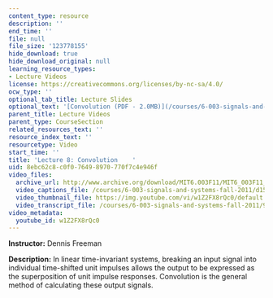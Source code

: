 ```yaml
---
content_type: resource
description: ''
end_time: ''
file: null
file_size: '123778155'
hide_download: true
hide_download_original: null
learning_resource_types:
- Lecture Videos
license: https://creativecommons.org/licenses/by-nc-sa/4.0/
ocw_type: ''
optional_tab_title: Lecture Slides
optional_text: '[Convolution (PDF - 2.0MB)](/courses/6-003-signals-and-systems-fall-2011/resources/mit6_003f11_lec08)'
parent_title: Lecture Videos
parent_type: CourseSection
related_resources_text: ''
resource_index_text: ''
resourcetype: Video
start_time: ''
title: 'Lecture 8: Convolution    '
uid: 8ebc62c8-c0f0-7649-8970-770f7c4e946f
video_files:
  archive_url: http://www.archive.org/download/MIT6.003F11/MIT6_003F11_lec08_300k.mp4
  video_captions_file: /courses/6-003-signals-and-systems-fall-2011/d15acd3c1f48534f81d5622db34db115_w1Z2FX8rQc0.vtt
  video_thumbnail_file: https://img.youtube.com/vi/w1Z2FX8rQc0/default.jpg
  video_transcript_file: /courses/6-003-signals-and-systems-fall-2011/9da2f48cf2e15b9dab6dc259444c369b_w1Z2FX8rQc0.pdf
video_metadata:
  youtube_id: w1Z2FX8rQc0
---
```


**Instructor:** Dennis Freeman

**Description:** In linear time-invariant systems, breaking an input signal into individual time-shifted unit impulses allows the output to be expressed as the superposition of unit impulse responses. Convolution is the general method of calculating these output signals.

